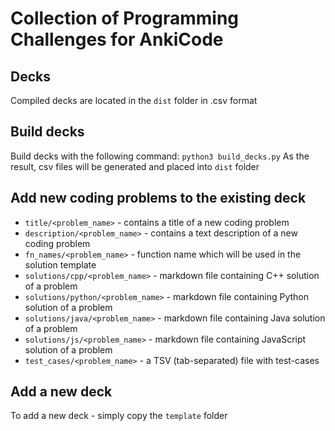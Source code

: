 # Collection of Programming Challenges for AnkiCode

## Decks
  Compiled decks are located in the `dist` folder in .csv format

## Build decks
  Build decks with the following command:
  `python3 build_decks.py`
  As the result, csv files will be generated and placed into `dist` folder
  
## Add new coding problems to the existing deck

   - `title/<problem_name>` - contains a title of a new coding problem
   - `description/<problem_name>` - contains a text description of a new coding problem
   - `fn_names/<problem_name>` - function name which will be used in the solution template
   - `solutions/cpp/<problem_name>` - markdown file containing C++ solution of a problem
   - `solutions/python/<problem_name>` - markdown file containing Python solution of a problem
   - `solutions/java/<problem_name>` - markdown file containing Java solution of a problem
   - `solutions/js/<problem_name>` - markdown file containing JavaScript solution of a problem
   - `test_cases/<problem_name>` - a TSV (tab-separated) file with test-cases

## Add a new deck
   To add a new deck - simply copy the `template` folder

